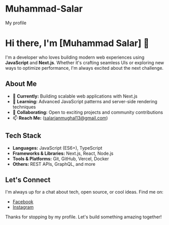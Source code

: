 # Muhammad-Salar
My profile
# Hi there, I'm [Muhammad Salar] 👋

I'm a developer who loves building modern web experiences using **JavaScript** and **Next.js**. Whether it's crafting seamless UIs or exploring new ways to optimize performance, I'm always excited about the next challenge.

## About Me

- 🔭 **Currently:** Building scalable web applications with Next.js
- 🌱 **Learning:** Advanced JavaScript patterns and server-side rendering techniques
- 👯 **Collaborating:** Open to exciting projects and community contributions
- 📫 **Reach Me:** (salarjanmughal13@gmail.com)

## Tech Stack

- **Languages:** JavaScript (ES6+), TypeScript
- **Frameworks & Libraries:** Next.js, React, Node.js
- **Tools & Platforms:** Git, GitHub, Vercel, Docker
- **Others:** REST APIs, GraphQL, and more


## Let's Connect

I'm always up for a chat about tech, open source, or cool ideas. Find me on:
- [Facebook](https://www.facebook.com/salar.jan13)
- [Instagram](https://www.instagram.com/sa_l4r/)

Thanks for stopping by my profile. Let's build something amazing together!
